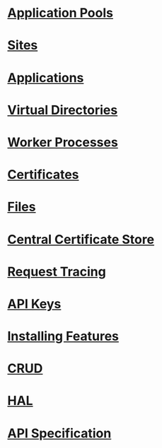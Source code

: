 
# [Application Pools](application-pools.md)
# [Sites](sites.md)
# [Applications](applications.md)
# [Virtual Directories](virtual-directories.md)
# [Worker Processes](worker-processes.md)
# [Certificates](certificates.md)
# [Files](files.md)
# [Central Certificate Store](centralized-certificates.md)
# [Request Tracing](request-tracing.md)
# [API Keys](api-keys.md)
# [Installing Features](installing-features.md)
# [CRUD](crud.md)
# [HAL](hal.md)
# [API Specification](iis.administration.swagger.json)